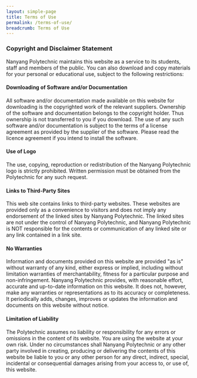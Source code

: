 ```yaml
---
layout: simple-page
title: Terms of Use
permalink: /terms-of-use/
breadcrumb: Terms of Use
---
```

### **Copyright and Disclaimer Statement**

Nanyang Polytechnic maintains this website as a service to its students, staff and members of the public. You can also download and copy materials for your personal or educational use, subject to the following restrictions:

#### **Downloading of Software and/or Documentation**
All software and/or documentation made available on this website for downloading is the copyrighted work of the relevant suppliers. Ownership of the software and documentation belongs to the copyright holder. Thus ownership is not transferred to you if you download. The use of any such software and/or documentation is subject to the terms of a license agreement as provided by the supplier of the software. Please read the licence agreement if you intend to install the software.

#### **Use of Logo**
The use, copying, reproduction or redistribution of the Nanyang Polytechnic logo is strictly prohibited. Written permission must be obtained from the Polytechnic for any such request.

#### **Links to Third-Party Sites**
This web site contains links to third-party websites. These websites are provided only as a convenience to visitors and does not imply any endorsement of the linked sites by Nanyang Polytechnic. The linked sites are not under the control of Nanyang Polytechnic, and Nanyang Polytechnic is NOT responsible for the contents or communication of any linked site or any link contained in a link site.

#### **No Warranties**
Information and documents provided on this website are provided "as is" without warranty of any kind, either express or implied, including without limitation warranties of merchantability, fitness for a particular purpose and non-infringement. Nanyang Polytechnic provides, with reasonable effort, accurate and up-to-date information on this website. It does not, however, make any warranties or representations as to its accuracy or completeness. It periodically adds, changes, improves or updates the information and documents on this website without notice.

#### **Limitation of Liability**
The Polytechnic assumes no liability or responsibility for any errors or omissions in the content of its website. You are using the website at your own risk. Under no circumstances shall Nanyang Polytechnic or any other party involved in creating, producing or delivering the contents of this website be liable to you or any other person for any direct, indirect, special, incidental or consequential damages arising from your access to, or use of, this website.
